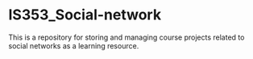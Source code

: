 # IS353_Social-network
This is a repository for storing and managing course projects related to social networks as a learning resource.
